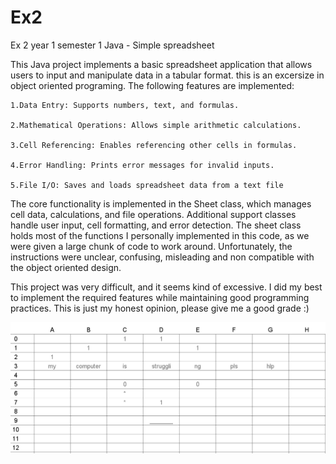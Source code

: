 # Ex2
Ex 2 year 1 semester 1 Java - Simple spreadsheet

This Java project implements a basic spreadsheet application that allows users to input and manipulate data in a tabular format. this is an excersize in object oriented programing. The following features are implemented:

    1.Data Entry: Supports numbers, text, and formulas.
    
    2.Mathematical Operations: Allows simple arithmetic calculations.
    
    3.Cell Referencing: Enables referencing other cells in formulas.
    
    4.Error Handling: Prints error messages for invalid inputs.
    
    5.File I/O: Saves and loads spreadsheet data from a text file
 
The core functionality is implemented in the Sheet class, which manages cell data, calculations, and file operations. Additional support classes handle user input, cell formatting, and error detection. The sheet class holds most of the functions I personally implemented in this code, as we were given a large chunk of code to work around. Unfortunately, the instructions were unclear, confusing, misleading and non compatible with the object oriented design.

This project was very difficult, and it seems kind of excessive.
I did my best to implement the required features while maintaining good programming practices.
This is just my honest opinion, please give me a good grade :)

![Capture.PNG](https://github.com/LizPlzArt/Ex2/blob/main/Capture.PNG)
